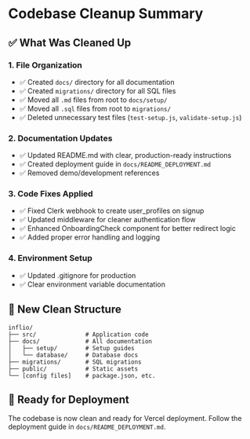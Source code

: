 # Codebase Cleanup Summary

## ✅ What Was Cleaned Up

### 1. **File Organization**
- ✅ Created `docs/` directory for all documentation
- ✅ Created `migrations/` directory for all SQL files
- ✅ Moved all `.md` files from root to `docs/setup/`
- ✅ Moved all `.sql` files from root to `migrations/`
- ✅ Deleted unnecessary test files (`test-setup.js`, `validate-setup.js`)

### 2. **Documentation Updates**
- ✅ Updated README.md with clear, production-ready instructions
- ✅ Created deployment guide in `docs/README_DEPLOYMENT.md`
- ✅ Removed demo/development references

### 3. **Code Fixes Applied**
- ✅ Fixed Clerk webhook to create user_profiles on signup
- ✅ Updated middleware for cleaner authentication flow
- ✅ Enhanced OnboardingCheck component for better redirect logic
- ✅ Added proper error handling and logging

### 4. **Environment Setup**
- ✅ Updated .gitignore for production
- ✅ Clear environment variable documentation

## 📁 New Clean Structure
```
inflio/
├── src/              # Application code
├── docs/             # All documentation
│   ├── setup/        # Setup guides
│   └── database/     # Database docs
├── migrations/       # SQL migrations
├── public/           # Static assets
└── [config files]    # package.json, etc.
```

## 🚀 Ready for Deployment
The codebase is now clean and ready for Vercel deployment. Follow the deployment guide in `docs/README_DEPLOYMENT.md`. 